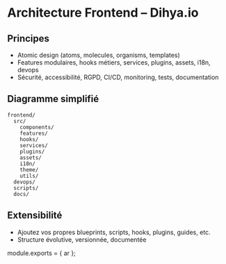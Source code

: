 # Architecture Frontend – Dihya.io

## Principes
- Atomic design (atoms, molecules, organisms, templates)
- Features modulaires, hooks métiers, services, plugins, assets, i18n, devops
- Sécurité, accessibilité, RGPD, CI/CD, monitoring, tests, documentation

## Diagramme simplifié

```
frontend/
  src/
    components/
    features/
    hooks/
    services/
    plugins/
    assets/
    i18n/
    theme/
    utils/
  devops/
  scripts/
  docs/
```

## Extensibilité
- Ajoutez vos propres blueprints, scripts, hooks, plugins, guides, etc.
- Structure évolutive, versionnée, documentée

module.exports = { ar };
